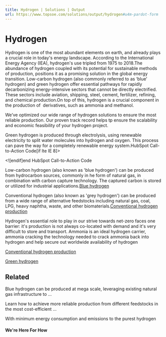 ```yaml
---
title: Hydrogen | Solutions | Output
url: https://www.topsoe.com/solutions/output/hydrogen#u4m-pardot-form
---
```


# Hydrogen

Hydrogen is one of the most abundant elements on earth, and already plays a crucial role in today's energy landscape. According to the International Energy Agency (IEA), hydrogen's use tripled from 1975 to 2018.The abundance of hydrogen coupled with its potential for sustainable methods of production, positions it as a promising solution in the global energy transition. Low-carbon hydrogen (also commonly referred to as ‘blue’ hydrogen) and green hydrogen offer essential pathways for rapidly decarbonizing energy-intensive sectors that cannot be directly electrified. These sectors include aviation, shipping, steel, cement, fertilizer, refining, and chemical production.On top of this, hydrogen is a crucial component in the production of  derivatives, such as ammonia and methanol.

We’ve optimized our wide range of hydrogen solutions to ensure the most reliable production. Our proven track record helps tp ensure the scalability and economic feasibility of your hydrogen project.

Green hydrogen is produced through electrolysis, using renewable electricity to split water molecules into hydrogen and oxygen. This process can pave the way for a completely renewable energy system.HubSpot Call-to-Action Code[if lte IE 8]><div id="hs-cta-ie-element"></div><![endif][](https://cta-redirect.hubspot.com/cta/redirect/2115834/cab1b3b2-7a0f-4152-8a1d-2f0cb1d024dc)end HubSpot Call-to-Action Code

Low-carbon hydrogen (also known as 'blue hydrogen') can be produced from hydrocarbon sources, commonly in he form of natural gas, in combination with carbon capture technology. The captured carbon is stored or utilized for industrial applications.[Blue hydrogen](/blue-hydrogen)

Conventional hydrogen (also known as 'grey hydrogen') can be produced from a wide range of alternative feedstocks including natural gas, coal, LPG, heavy naphtha, waste, and other biomaterials.[Conventional hydrogen production](/processes/hydrogen)

Hydrogen's essential role to play in our strive towards net-zero faces one barrier: it's production is not always co-located with demand and it's very difficult to store and transport. Ammonia is an ideal hydrogen carrier, ammonia cracking the technology needed to crack ammonia back into hydrogen and help secure out worldwide availability of hydrogen

[Conventional hydrogen production](/processes/hydrogen)

[Green hydrogen](/processes/green-hydrogen)

## Related

Blue hydrogen can be produced at mega scale, leveraging existing natural gas infrastructure to ...

Learn how to achieve more reliable production from different feedstocks in the most cost-efficient ...

With minimum energy consumption and emissions to the purest hydrogen

#### We're Here For How